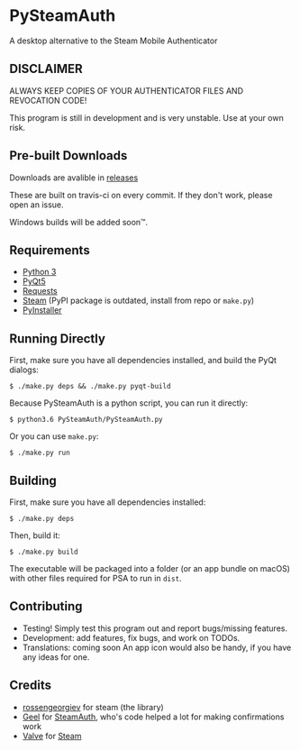 # PySteamAuth

A desktop alternative to the Steam Mobile Authenticator

DISCLAIMER
----------
ALWAYS KEEP COPIES OF YOUR AUTHENTICATOR FILES AND REVOCATION CODE!

This program is still in development and is very unstable. Use at your own risk.

Pre-built Downloads
-------------------
Downloads are avalible in [releases](https://github.com/melvyn2/PySteamAuth/releases)

These are built on travis-ci on every commit. If they don't work, please
open an issue.

Windows builds will be added soon™.

Requirements
------------
* [Python 3](https://www.python.org/)
* [PyQt5](https://www.riverbankcomputing.com/software/pyqt/download5)
* [Requests](http://docs.python-requests.org/en/master/)
* [Steam](https://github.com/ValvePython/steam) (PyPI package is outdated, install from repo or `make.py`)
* [PyInstaller](https://github.com/pyinstaller/pyinstaller/)


Running Directly
-----------------
First, make sure you have all dependencies installed, and build the PyQt dialogs:

`$ ./make.py deps && ./make.py pyqt-build`

Because PySteamAuth is a python script, you can run it directly:

`$ python3.6 PySteamAuth/PySteamAuth.py`

Or you can use `make.py`:

`$ ./make.py run`

Building
--------

First, make sure you have all dependencies installed:

`$ ./make.py deps`

Then, build it:

`$ ./make.py build`

The executable will be packaged into a folder (or an app bundle on 
macOS) with other files required for PSA to run in `dist`.

Contributing
------------
* Testing! Simply test this program out and report bugs/missing features.
* Development: add features, fix bugs, and work on TODOs.
* Translations: coming soon
An app icon would also be handy, if you have any ideas for one.

Credits
-------
* [rossengeorgiev](https://github.com/rossengeorgiev) for steam (the 
library)
* [Geel](https://github.com/geel9/) for 
[SteamAuth](https://github.com/geel9/SteamAuth/), who's code helped a 
lot for making confirmations work
* [Valve](https://www.valvesoftware.com/) for [Steam](https://steamcommunity.com)